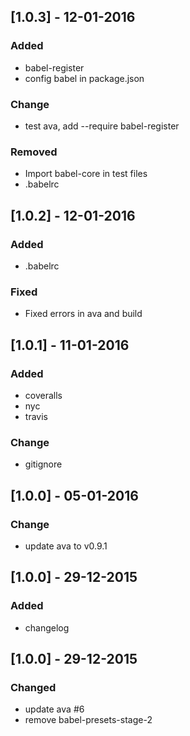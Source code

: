 ## [1.0.3] - 12-01-2016
### Added
- babel-register
- config babel in package.json

### Change
- test ava, add --require babel-register

### Removed
- Import babel-core in test files
- .babelrc

## [1.0.2] - 12-01-2016
### Added
- .babelrc

### Fixed
- Fixed errors in ava and build

## [1.0.1] - 11-01-2016
### Added
- coveralls
- nyc 
- travis

### Change
- gitignore

## [1.0.0] - 05-01-2016
### Change
- update ava to v0.9.1

## [1.0.0] - 29-12-2015
### Added
- changelog

## [1.0.0] - 29-12-2015
### Changed
- update ava #6
- remove babel-presets-stage-2
